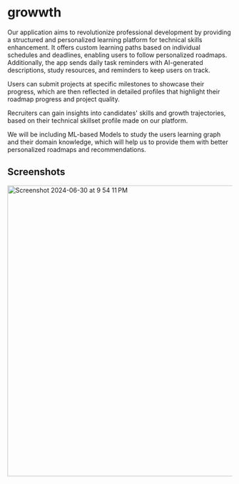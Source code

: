 # growwth 
Our application aims to revolutionize professional development by providing a structured and personalized learning platform for technical skills enhancement. It offers custom learning paths based on individual schedules and deadlines, enabling users to follow personalized roadmaps. Additionally, the app sends daily task reminders with AI-generated descriptions, study resources, and reminders to keep users on track.

Users can submit projects at specific milestones to showcase their progress, which are then reflected in detailed profiles that highlight their roadmap progress and project quality.

Recruiters can gain insights into candidates' skills and growth trajectories, based on their technical skillset profile made on our platform.

We will be including ML-based Models to study the users learning graph and their domain knowledge, which will help us to provide them with better personalized roadmaps and recommendations.

## Screenshots
<img width="652" alt="Screenshot 2024-06-30 at 9 54 11 PM" src="https://github.com/VedantG479/growwth/assets/79393956/1ea8fb78-d1e7-4536-bbf9-bf2d7c897edd">
